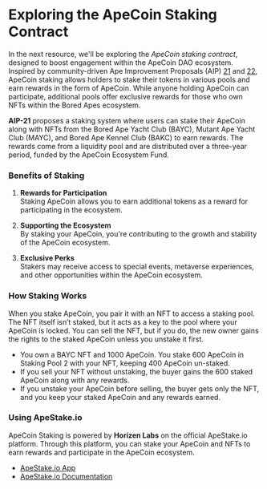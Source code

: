 # Exploring the ApeCoin Staking Contract

In the next resource, we'll be exploring the *ApeCoin staking contract*, designed to boost engagement within the ApeCoin DAO ecosystem. Inspired by community-driven Ape Improvement Proposals (AIP) [21](https://forum.apecoin.com/t/aip-21-staking-process-with-caps-1x-drop-process/5074) and [22](https://forum.apecoin.com/t/aip-22-staking-pool-allocation-reloaded-ecosystem-fund-allocation/5071), ApeCoin staking allows holders to stake their tokens in various pools and earn rewards in the form of ApeCoin. While anyone holding ApeCoin can participate, additional pools offer exclusive rewards for those who own NFTs within the Bored Apes ecosystem.

**AIP-21** proposes a staking system where users can stake their ApeCoin along with NFTs from the Bored Ape Yacht Club (BAYC), Mutant Ape Yacht Club (MAYC), and Bored Ape Kennel Club (BAKC) to earn rewards. The rewards come from a liquidity pool and are distributed over a three-year period, funded by the ApeCoin Ecosystem Fund.

### Benefits of Staking

1. **Rewards for Participation**  
   Staking ApeCoin allows you to earn additional tokens as a reward for participating in the ecosystem.

2. **Supporting the Ecosystem**  
   By staking your ApeCoin, you're contributing to the growth and stability of the ApeCoin ecosystem.

3. **Exclusive Perks**  
   Stakers may receive access to special events, metaverse experiences, and other opportunities within the ApeCoin ecosystem.

### How Staking Works

When you stake ApeCoin, you pair it with an NFT to access a staking pool. The NFT itself isn’t staked, but it acts as a key to the pool where your ApeCoin is locked. You can sell the NFT, but if you do, the new owner gains the rights to the staked ApeCoin unless you unstake it first.

- You own a BAYC NFT and 1000 ApeCoin. You stake 600 ApeCoin in Staking Pool 2 with your NFT, keeping 400 ApeCoin un-staked.
- If you sell your NFT without unstaking, the buyer gains the 600 staked ApeCoin along with any rewards.
- If you unstake your ApeCoin before selling, the buyer gets only the NFT, and you keep your staked ApeCoin and any rewards earned.

### Using ApeStake.io

ApeCoin Staking is powered by **Horizen Labs** on the official ApeStake.io platform. Through this platform, you can stake your ApeCoin and NFTs to earn rewards and participate in the ApeCoin ecosystem.

- [ApeStake.io App](https://apestake.io/)
- [ApeStake.io Documentation](https://docs.apestake.io/)